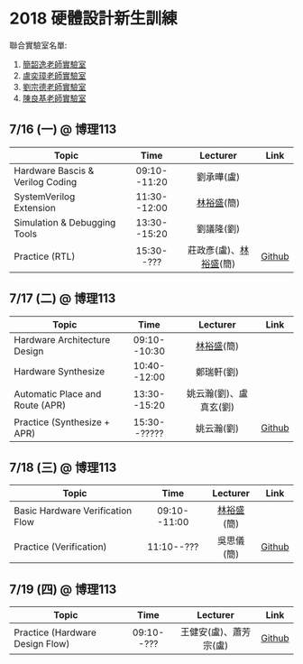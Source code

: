# 2018 硬體設計新生訓練
聯合實驗室名單:
1. [簡韶逸老師實驗室](http://media.ee.ntu.edu.tw/)
1. [盧奕璋老師實驗室](http://async.ee.ntu.edu.tw/)
1. [劉宗德老師實驗室](http://www.ee.ntu.edu.tw/profile?id=1020909#)
1. [陳良基老師實驗室](http://video.ee.ntu.edu.tw/)

## 7/16 (一) @ 博理113
|Topic|Time|Lecturer|Link|
|---|:---:|:---:|:---:|
|Hardware Bascis & Verilog Coding|09:10--11:20|劉承曄(盧)||
|SystemVerilog Extension|11:30--12:00|[林裕盛](https://johnjohnlin.github.io/)(簡)||
|Simulation & Debugging Tools|13:30--15:20|劉議隆(劉)||
|Practice (RTL)|15:30--???|莊政彥(盧)、[林裕盛](https://johnjohnlin.github.io/)(簡)|[Github](https://github.com/mediaic/VLSI_Lab1)|

## 7/17 (二) @ 博理113
|Topic|Time|Lecturer|Link|
|---|:---:|:---:|:---:|
|Hardware Architecture Design|09:10--10:30|[林裕盛](https://johnjohnlin.github.io/)(簡)||
|Hardware Synthesize|10:40--12:00|鄭瑞軒(劉)||
|Automatic Place and Route (APR)|13:30--15:20|姚云瀚(劉)、盧真玄(劉)||
|Practice (Synthesize + APR)|15:30--?????|姚云瀚(劉)|[Github](https://github.com/mediaic/VLSI_Lab1)|

## 7/18 (三) @ 博理113
|Topic|Time|Lecturer|Link|
|---|:---:|:---:|:---:|
|Basic Hardware Verification Flow|09:10--11:00|[林裕盛](https://johnjohnlin.github.io/)(簡)||
|Practice (Verification)|11:10--???|吳思儀(簡)|[Github](https://github.com/mediaic/VLSI_Lab2)|


## 7/19 (四) @ 博理113
|Topic|Time|Lecturer|Link|
|---|:---:|:---:|:---:|
|Practice (Hardware Design Flow)|09:10--???|王健安(盧)、蕭芳宗(盧)|[Github](https://github.com/mediaic/VLSI_Lab2)|
